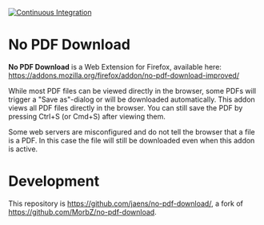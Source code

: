 [![Continuous Integration](https://github.com/jaens/no-pdf-download/actions/workflows/node.js.yml/badge.svg)](https://github.com/jaens/no-pdf-download/actions/workflows/node.js.yml)

# No PDF Download

**No PDF Download** is a Web Extension for Firefox, available here: https://addons.mozilla.org/firefox/addon/no-pdf-download-improved/

While most PDF files can be viewed directly in the browser, some PDFs will trigger a "Save as"-dialog or will be downloaded automatically. This addon views all PDF files directly in the browser. You can still save the PDF by pressing Ctrl+S (or Cmd+S) after viewing them.

Some web servers are misconfigured and do not tell the browser that a file is a PDF. In this case the file will still be downloaded even when this addon is active.

# Development

This repository is https://github.com/jaens/no-pdf-download/, a fork of https://github.com/MorbZ/no-pdf-download.

